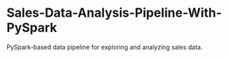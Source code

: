 # Sales-Data-Analysis-Pipeline-With-PySpark
PySpark-based data pipeline for exploring and analyzing sales data.
